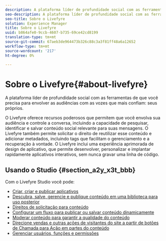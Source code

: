 ```yaml
---
description: A plataforma líder de profundidade social com as ferramentas necessárias para engajar as audiências com as vozes que mais confiam.
seo-description: A plataforma líder de profundidade social com as ferramentas necessárias para engajar as audiências com as vozes que mais confiam.
seo-title: Sobre o Livefyre
solution: Experience Manager
title: Sobre o Livefyre
uuid: b864afe0-9ccb-4607-b735-69ce42cd8199
translation-type: tm+mt
source-git-commit: 67aeb3de964473b326c88c3a3f81ff48a6a12652
workflow-type: tm+mt
source-wordcount: '217'
ht-degree: 0%

---
```



# Sobre o Livefyre{#about-livefyre}

A plataforma líder de profundidade social com as ferramentas de que você precisa para envolver as audiências com as vozes que mais confiam: seus próprios.

O Livefyre oferece recursos poderosos que permitem que você envolva sua audiência e controle a conversa, incluindo a capacidade de pesquisar, identificar e salvar conteúdo social relevante para suas mensagens. O Livefyre também permite solicitar o direito de reutilizar esse conteúdo e adicionar metadados, incluindo tags que facilitam o gerenciamento e a recuperação à vontade. O Livefyre inclui uma experiência aprimorada de design de aplicativo, que permite desenvolver, personalizar e implantar rapidamente aplicativos interativos, sem nunca gravar uma linha de código.

## Usando o Studio {#section_a2y_x3t_bbb}

Com o Livefyre Studio você pode:

* [Criar, criar e publicar aplicativos](c-about-apps/c-about-apps.md#c_about_apps)
* [Descubra, salve, gerencie e publique conteúdo em uma biblioteca para uso posterior](c-library/c-assets/c-assets.md)
* [Direitos de solicitação para conteúdo](c-how-requesting-rights-works/t-send-a-rights-request-to-own-a-digital-asset.md#t_send_a_rights_request_to_own_a_digital_asset)
* [Configurar um fluxo para publicar ou salvar conteúdo dinamicamente](c-streams/t-create-a-new-stream.md#t_create_a_new_stream)
* [Moderar conteúdo para garantir a qualidade do conteúdo](c-features-livefyre/c-about-moderation/c-setting-up-moderation.md#c_setting_up_moderation)
* [Direcione vendas e outras ações de visitantes do site a partir de botões de Chamada para Ação em partes do conteúdo](c-features-livefyre/c-ugc-commerce.md#c_ugc_commerce)
* [Gerenciar usuários, funções e permissões](c-about-apps/c-about-apps.md#c_about_apps)

